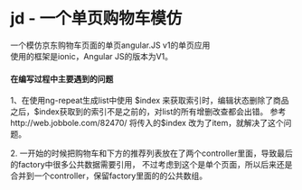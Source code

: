 # jd - 一个单页购物车模仿
一个模仿京东购物车页面的单页angular.JS v1的单页应用</br>
使用的框架是ionic，Angular JS的版本为V1。

<h4>在编写过程中主要遇到的问题</h4>
<p>1、在使用ng-repeat生成list中使用 $index 来获取索引时，编辑状态删除了商品之后，$index获取到的索引不是之前的，对list的所有增删改查都会出错。
参考 http://web.jobbole.com/82470/  将传入的$index 改为了item，就解决了这个问题。</p>
<p>2. 一开始的时候把购物车和下方的推荐列表放在了两个controller里面，导致最后的factory中很多公共数据需要引用，
      不过考虑到这个是单个页面，所以后来还是合并到一个controller，保留factory里面的的公共数组。</p>
